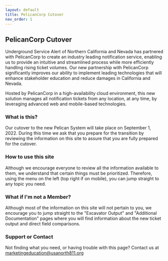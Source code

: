 ```yaml
---
layout: default
title: PelicanCorp Cutover
nav_order: 1
---
```


## PelicanCorp Cutover
Underground Service Alert of Northern California and Nevada has partnered with PelicanCorp to create an industry leading notification service, enabling us to provide an intuitive and streamlined process while more efficiently handling rising ticket volumes. Our new partnership with PelicanCorp significantly improves our ability to implement leading technologies that will enhance stakeholder education and reduce damages in California and Nevada.

Hosted by PelicanCorp in a high-availability cloud environment, this new solution manages all notification tickets from any location, at any time, by leveraging advanced web and mobile-based technologies.

### What is this?

Our cutover to the new Pelican System will take place on September 1, 2022. During this time we ask that you prepare for the transition by reviewing the information on this site to assure that you are fully prepared for the cutover.


### How to use this site
Although we encourage everyone to review all the information available to them, we understand that certain things must be prioritized. Therefore, using the menu on the left (top right if on mobile), you can jump straight to any topic you need. 

### What if I'm not a Member?
Although most of the information on this site will not pertain to you, we encourage you to jump straight to the "Excavator Output" and "Additional Documentation" pages where you will find information about the new ticket output and direct field comparisons.

### Support or Contact

Not finding what you need, or having trouble with this page? Contact us at <a href="mailto:marketingeducation@usanorth811.org?bcc=caleb.woods@usanorth811.org&subject=PelicanCorp%20Documentation%20Help">marketingeducation@usanorth811.org</a>
